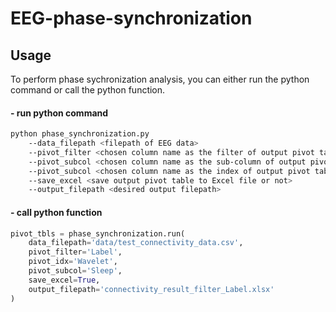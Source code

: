 # EEG-phase-synchronization

## Usage

To perform phase sychronization analysis, you can either run the python command or call the python function.

#### - run python command

```bash
python phase_synchronization.py 
    --data_filepath <filepath of EEG data>
    --pivot_filter <chosen column name as the filter of output pivot table>
    --pivot_subcol <chosen column name as the sub-column of output pivot table> 
    --pivot_subcol <chosen column name as the index of output pivot table>
    --save_excel <save output pivot table to Excel file or not>
    --output_filepath <desired output filepath>
```

#### - call python function

```python
pivot_tbls = phase_synchronization.run(
    data_filepath='data/test_connectivity_data.csv', 
    pivot_filter='Label', 
    pivot_idx='Wavelet', 
    pivot_subcol='Sleep',
    save_excel=True,
    output_filepath='connectivity_result_filter_Label.xlsx'
)
```
